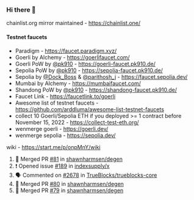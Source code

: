 ### Hi there 👋

chainlist.org mirror maintained - https://chainlist.one/

#### Testnet faucets
- Paradigm - https://faucet.paradigm.xyz/
- Goerli by Alchemy - https://goerlifaucet.com/
- Goerli PoW by [@pk910](https://github.com/pk910/PoWFaucet) - https://goerli-faucet.pk910.de/
- Sepolia PoW by [@pk910](https://github.com/pk910/PoWFaucet) - https://sepolia-faucet.pk910.de/
- Sepolia by [@Dock_Boss](https://twitter.com/Dock_Boss) & [@parithosh_j](https://twitter.com/parithosh_j) - https://faucet.sepolia.dev/
- Mumbai by Alchemy - https://mumbaifaucet.com/
- Shandong PoW by [@pk910](https://github.com/pk910/PoWFaucet) - https://shandong-faucet.pk910.de/ 
- Faucet Link - https://faucetlink.to/goerli
- Awesome list of testnet faucets - https://github.com/arddluma/awesome-list-testnet-faucets
- collect 10 Goerli/Sepolia ETH if you deployed >= 1 contract before November 15, 2022 - https://collect-test-eth.org/
- wenmerge goerli - https://goerli.dev/
- wenmerge sepolia - https://sepolia.dev/ 

wiki - https://start.me/p/onpMnY/wiki

<!--START_SECTION:activity-->
1. 🎉 Merged PR [#81](https://github.com/shawnharmsen/degen/pull/81) in [shawnharmsen/degen](https://github.com/shawnharmsen/degen)
2. ❗ Opened issue [#189](https://github.com/indexsupply/x/issues/189) in [indexsupply/x](https://github.com/indexsupply/x)
3. 🗣 Commented on [#2678](https://github.com/TrueBlocks/trueblocks-core/issues/2678#issuecomment-1786311410) in [TrueBlocks/trueblocks-core](https://github.com/TrueBlocks/trueblocks-core)
4. 🎉 Merged PR [#80](https://github.com/shawnharmsen/degen/pull/80) in [shawnharmsen/degen](https://github.com/shawnharmsen/degen)
5. 🎉 Merged PR [#79](https://github.com/shawnharmsen/degen/pull/79) in [shawnharmsen/degen](https://github.com/shawnharmsen/degen)
<!--END_SECTION:activity-->
